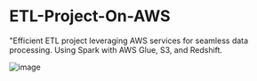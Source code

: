 # ETL-Project-On-AWS
 "Efficient ETL project leveraging AWS services for seamless data processing. Using Spark with AWS Glue, S3, and Redshift.

![image](https://github.com/AkshayShrivastava/ETL-Project-On-AWS/assets/32060525/df9807bf-8ec9-460d-bfd4-d264248adbfb)
